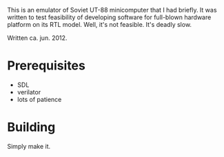 This is an emulator of Soviet UT-88 minicomputer that I had briefly. It was written to test feasibility of developing software for full-blown hardware platform on its RTL model. Well, it's not feasible. It's deadly slow.

Written ca. jun. 2012.

# Prerequisites
- SDL
- verilator
- lots of patience

# Building
Simply make it.

